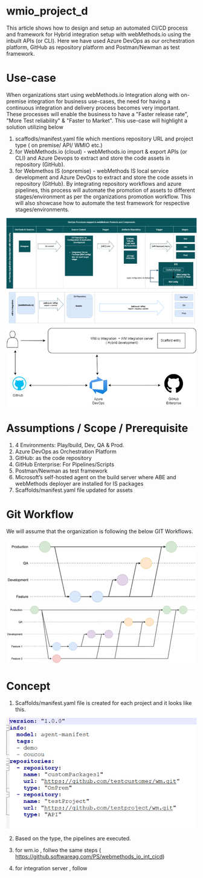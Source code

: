 # wmio_project_d
 This article shows how to design and setup an automated CI/CD process and framework for Hybrid integration setup with 
 webMethods.io using the inbuilt APIs (or CLI). Here we have used Azure DevOps as our orchestration platform, 
 GitHub as repository platform and Postman/Newman as test framework. 

# Use-case
When organizations start using webMethods.io Integration along with on-premise integration for business use-cases, the need for having a continuous integration and delivery process becomes very important. These processes will enable the business to have a "Faster release rate", "More Test reliability" & "Faster to Market".
This use-case will highlight a solution utilizing below 
1) scaffodls/manifest.yaml file which mentions repository URL and project type ( on premise/ API/ WMIO etc.)
2) for WebMethods.io (cloud) - webMethods.io import & export APIs (or CLI) and Azure Devops to extract and store the code assets in repository (GitHub).
3) for Webmethos IS (onpremise) - webMethods IS local service development and Azure DevOps to extract and store the code assets in repository (GitHub).
By integrating repository workflows and azure pipelines, this process will automate the promotion of assets to different stages/environment as per the organizations promotion workflow. This will also showcase how to automate the test framework for respective stages/environments.

![](./images/markdown/OnPrem_App_WxConfig.png)  ![](./images/markdown/wm_io.png) ![](./images/markdown/hybrid_devops_overview.png)

# Assumptions / Scope / Prerequisite
1. 4 Environments: Play/build, Dev, QA & Prod. 
2. Azure DevOps as Orchestration Platform
3. GitHub: as the code repository
4. GitHub Enterprise: For Pipelines/Scripts
5. Postman/Newman as test framework
6. Microsoft’s self-hosted agent on the build server where ABE and webMethods deployer are installed for IS packages
7. Scaffolds/manifest.yaml file updated for assets



# Git Workflow
We will assume that the organization is following the below GIT Workflows.

![](./images/markdown/SingleFeature.png)    ![](./images/markdown/MultiFeature.png)


# Concept

1. Scaffolds/manifest.yaml file is created for each project and it looks like this.

![](./images/markdown/scaffolds.png)

2. Based on the type, the pipelines are executed.

3. for wm.io , follwo the same steps ( https://github.softwareag.com/PS/webmethods_io_int_cicd)

4. for integration server , follow 

